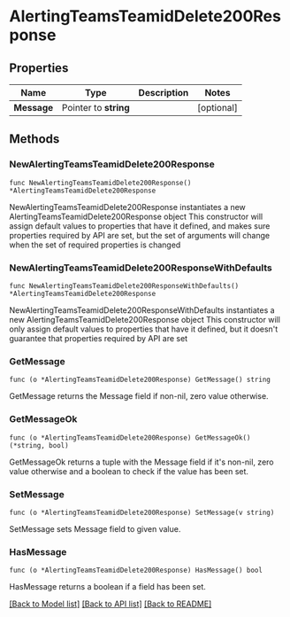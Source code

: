 # AlertingTeamsTeamidDelete200Response

## Properties

Name | Type | Description | Notes
------------ | ------------- | ------------- | -------------
**Message** | Pointer to **string** |  | [optional] 

## Methods

### NewAlertingTeamsTeamidDelete200Response

`func NewAlertingTeamsTeamidDelete200Response() *AlertingTeamsTeamidDelete200Response`

NewAlertingTeamsTeamidDelete200Response instantiates a new AlertingTeamsTeamidDelete200Response object
This constructor will assign default values to properties that have it defined,
and makes sure properties required by API are set, but the set of arguments
will change when the set of required properties is changed

### NewAlertingTeamsTeamidDelete200ResponseWithDefaults

`func NewAlertingTeamsTeamidDelete200ResponseWithDefaults() *AlertingTeamsTeamidDelete200Response`

NewAlertingTeamsTeamidDelete200ResponseWithDefaults instantiates a new AlertingTeamsTeamidDelete200Response object
This constructor will only assign default values to properties that have it defined,
but it doesn't guarantee that properties required by API are set

### GetMessage

`func (o *AlertingTeamsTeamidDelete200Response) GetMessage() string`

GetMessage returns the Message field if non-nil, zero value otherwise.

### GetMessageOk

`func (o *AlertingTeamsTeamidDelete200Response) GetMessageOk() (*string, bool)`

GetMessageOk returns a tuple with the Message field if it's non-nil, zero value otherwise
and a boolean to check if the value has been set.

### SetMessage

`func (o *AlertingTeamsTeamidDelete200Response) SetMessage(v string)`

SetMessage sets Message field to given value.

### HasMessage

`func (o *AlertingTeamsTeamidDelete200Response) HasMessage() bool`

HasMessage returns a boolean if a field has been set.


[[Back to Model list]](../README.md#documentation-for-models) [[Back to API list]](../README.md#documentation-for-api-endpoints) [[Back to README]](../README.md)



